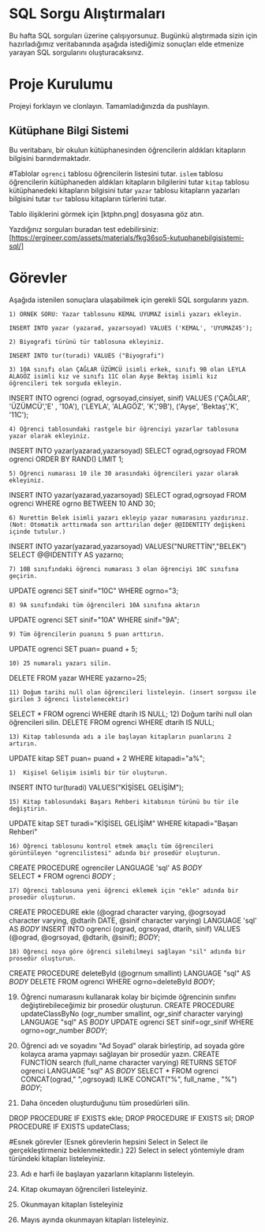 # SQL Sorgu Alıştırmaları

Bu hafta SQL sorguları üzerine çalışıyorsunuz. Bugünkü alıştırmada sizin için hazırladığımız veritabanında aşağıda istediğimiz sonuçları elde etmenize yarayan SQL sorgularını oluşturacaksınız.

# Proje Kurulumu

Projeyi forklayın ve clonlayın. Tamamladığınızda da pushlayın.

## Kütüphane Bilgi Sistemi

Bu veritabanı, bir okulun kütüphanesinden öğrencilerin aldıkları kitapların bilgisini barındırmaktadır.

#Tablolar
`ogrenci` tablosu öğrencilerin listesini tutar.
`islem` tablosu öğrencilerin kütüphaneden aldıkları kitapların bilgilerini tutar
`kitap` tablosu kütüphanedeki kitapların bilgisini tutar
`yazar` tablosu kitapların yazarları bilgisini tutar
`tur` tablosu kitapların türlerini tutar.

Tablo ilişiklerini görmek için [ktphn.png] dosyasına göz atın.

Yazdığınız sorguları buradan test edebilirsiniz: [https://ergineer.com/assets/materials/fkg36so5-kutuphanebilgisistemi-sql/]

# Görevler

Aşağıda istenilen sonuçlara ulaşabilmek için gerekli SQL sorgularını yazın.

    1) ÖRNEK SORU: Yazar tablosunu KEMAL UYUMAZ isimli yazarı ekleyin.

    INSERT INTO yazar (yazarad, yazarsoyad) VALUES ('KEMAL', 'UYUMAZ45');

    2) Biyografi türünü tür tablosuna ekleyiniz.

    INSERT INTO tur(turadi) VALUES ("Biyografi")

    3) 10A sınıfı olan ÇAĞLAR ÜZÜMCÜ isimli erkek, sınıfı 9B olan LEYLA ALAGÖZ isimli kız ve sınıfı 11C olan Ayşe Bektaş isimli kız öğrencileri tek sorguda ekleyin.

INSERT INTO ogrenci (ograd, ogrsoyad,cinsiyet, sinif)
VALUES
('ÇAĞLAR', 'ÜZÜMCÜ','E' , '10A'),
('LEYLA', 'ALAGÖZ', 'K','9B'),
('Ayşe', 'Bektaş','K', '11C');

    4) Öğrenci tablosundaki rastgele bir öğrenciyi yazarlar tablosuna yazar olarak ekleyiniz.

INSERT INTO yazar(yazarad,yazarsoyad)
SELECT ograd,ogrsoyad FROM ogrenci
ORDER BY RAND()
LIMIT 1;

    5) Öğrenci numarası 10 ile 30 arasındaki öğrencileri yazar olarak ekleyiniz.

INSERT INTO yazar(yazarad,yazarsoyad)
SELECT ograd,ogrsoyad FROM ogrenci
WHERE ogrno BETWEEN 10 AND 30;

    6) Nurettin Belek isimli yazarı ekleyip yazar numarasını yazdırınız.
    (Not: Otomatik arttırmada son arttırılan değer @@IDENTITY değişkeni içinde tutulur.)

INSERT INTO yazar(yazarad,yazarsoyad)
VALUES("NURETTİN","BELEK")
SELECT @@IDENTITY AS yazarno;

    7) 10B sınıfındaki öğrenci numarası 3 olan öğrenciyi 10C sınıfına geçirin.

UPDATE ogrenci
SET sinif="10C"
WHERE ogrno="3;

    8) 9A sınıfındaki tüm öğrencileri 10A sınıfına aktarın

UPDATE ogrenci
SET sinif="10A"
WHERE sinif="9A";

    9) Tüm öğrencilerin puanını 5 puan arttırın.

UPDATE ogrenci
SET puan= puand + 5;

    10) 25 numaralı yazarı silin.

DELETE FROM yazar
WHERE yazarno=25;

    11) Doğum tarihi null olan öğrencileri listeleyin. (insert sorgusu ile girilen 3 öğrenci listelenecektir)

SELECT \* FROM ogrenci
WHERE dtarih IS NULL; 12) Doğum tarihi null olan öğrencileri silin.
DELETE FROM ogrenci
WHERE dtarih IS NULL;

    13) Kitap tablosunda adı a ile başlayan kitapların puanlarını 2 artırın.

UPDATE kitap
SET puan= puand + 2
WHERE kitapadi="a%";

    1)  Kişisel Gelişim isimli bir tür oluşturun.

INSERT INTO tur(turadi) VALUES("KİŞİSEL GELİŞİM");

    15) Kitap tablosundaki Başarı Rehberi kitabının türünü bu tür ile değiştirin.

UPDATE kitap
SET turadi="KİŞİSEL GELİŞİM"
WHERE kitapadi="Başarı Rehberi"

    16) Öğrenci tablosunu kontrol etmek amaçlı tüm öğrencileri görüntüleyen "ogrencilistesi" adında bir prosedür oluşturun.

CREATE PROCEDURE ogrenciler
LANGUAGE 'sql'
AS
$BODY$  
 SELECT \* FROM ogrenci
$BODY$ ;

    17) Öğrenci tablosuna yeni öğrenci eklemek için "ekle" adında bir prosedür oluşturun.

CREATE PROCEDURE ekle
(@ograd character varying,
@ogrsoyad character varying,
@dtarih DATE,
@sinif character varying)
LANGUAGE 'sql'
AS
$BODY$
INSERT INTO ogrenci (ograd, ogrsoyad, dtarih, sinif)
VALUES (@ograd, @ogrsoyad, @dtarih, @sinif);
$BODY$;

    18) Öğrenci noya göre öğrenci silebilmeyi sağlayan "sil" adında bir prosedür oluşturun.

CREATE PROCEDURE deleteById
(@ogrnum smallint)
LANGUAGE "sql"
AS $BODY$
DELETE FROM ogrenci
WHERE ogrno=deleteById
$BODY$;

19. Öğrenci numarasını kullanarak kolay bir biçimde öğrencinin sınıfını değiştirebileceğimiz bir prosedür oluşturun.
    CREATE PROCEDURE updateClassByNo
    (ogr_number smallint, ogr_sinif character varying)
    LANGUAGE "sql"
    AS $BODY$
    UPDATE ogrenci
    SET sinif=ogr_sinif
    WHERE ogrno=ogr_number
    $BODY$;

20) Öğrenci adı ve soyadını "Ad Soyad" olarak birleştirip, ad soyada göre kolayca arama yapmayı sağlayan bir prosedür yazın.
    CREATE FUNCTİON search
    (full_name character varying)
    RETURNS SETOF ogrenci
    LANGUAGE "sql"
    AS $BODY$
    SELECT \* FROM ogrenci
    CONCAT(ograd," ",ogrsoyad)
    ILIKE CONCAT("%", full_name , "%")
    $BODY$;

21. Daha önceden oluşturduğunu tüm prosedürleri silin.

DROP PROCEDURE IF EXISTS ekle;
DROP PROCEDURE IF EXISTS sil;
DROP PROCEDURE IF EXISTS updateClass;

#Esnek görevler (Esnek görevlerin hepsini Select in Select ile gerçekleştirmeniz beklenmektedir.) 22) Select in select yöntemiyle dram türündeki kitapları listeleyiniz.

23. Adı e harfi ile başlayan yazarların kitaplarını listeleyin.

24. Kitap okumayan öğrencileri listeleyiniz.

25. Okunmayan kitapları listeleyiniz

26. Mayıs ayında okunmayan kitapları listeleyiniz.
